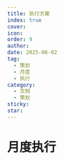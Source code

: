 ```yaml
---
title: 执行方案
index: true
cover: 
icon: 
order: 9
author: 
date: 2025-06-02
tag:
  - 策划
  - 月度
  - 执行
category:
  - 文档
  - 策划
sticky: 
star: 
---
```


# 月度执行
